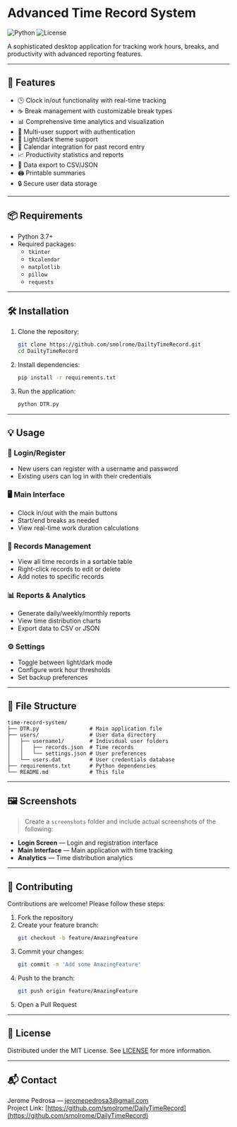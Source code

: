 # Advanced Time Record System

![Python](https://img.shields.io/badge/python-3.7%2B-blue)
![License](https://img.shields.io/badge/license-MIT-green)

A sophisticated desktop application for tracking work hours, breaks, and productivity with advanced reporting features.

---

## 🚀 Features

- 🕒 Clock in/out functionality with real-time tracking  
- ☕ Break management with customizable break types  
- 📊 Comprehensive time analytics and visualization  
- 👤 Multi-user support with authentication  
- 🌙 Light/dark theme support  
- 📅 Calendar integration for past record entry  
- 📈 Productivity statistics and reports  
- 💾 Data export to CSV/JSON  
- 🖨️ Printable summaries  
- 🔒 Secure user data storage  

---

## 📦 Requirements

- Python 3.7+
- Required packages:
  - `tkinter`
  - `tkcalendar`
  - `matplotlib`
  - `pillow`
  - `requests`

---

## 🛠️ Installation

1. Clone the repository:

   ```bash
   git clone https://github.com/smolrome/DailtyTimeRecord.git
   cd DailtyTimeRecord
   ```

2. Install dependencies:

   ```bash
   pip install -r requirements.txt
   ```

3. Run the application:

   ```bash
   python DTR.py
   ```

---

## 💡 Usage

### 🔐 Login/Register

- New users can register with a username and password  
- Existing users can log in with their credentials  

### 🖥️ Main Interface

- Clock in/out with the main buttons  
- Start/end breaks as needed  
- View real-time work duration calculations  

### 📁 Records Management

- View all time records in a sortable table  
- Right-click records to edit or delete  
- Add notes to specific records  

### 📊 Reports & Analytics

- Generate daily/weekly/monthly reports  
- View time distribution charts  
- Export data to CSV or JSON  

### ⚙️ Settings

- Toggle between light/dark mode  
- Configure work hour thresholds  
- Set backup preferences  

---

## 📂 File Structure

```
time-record-system/
├── DTR.py                # Main application file
├── users/                # User data directory
│   ├── username1/        # Individual user folders
│   │   ├── records.json  # Time records
│   │   └── settings.json # User preferences
│   └── users.dat         # User credentials database
├── requirements.txt      # Python dependencies
└── README.md             # This file
```

---

## 🖼️ Screenshots

> Create a `screenshots` folder and include actual screenshots of the following:

- **Login Screen** — Login and registration interface  
- **Main Interface** — Main application with time tracking  
- **Analytics** — Time distribution analytics  

---

## 🤝 Contributing

Contributions are welcome! Please follow these steps:

1. Fork the repository  
2. Create your feature branch:  
   ```bash
   git checkout -b feature/AmazingFeature
   ```
3. Commit your changes:  
   ```bash
   git commit -m 'Add some AmazingFeature'
   ```
4. Push to the branch:  
   ```bash
   git push origin feature/AmazingFeature
   ```
5. Open a Pull Request  

---

## 📜 License

Distributed under the MIT License. See [LICENSE](https://github.com/smolrome/DailyTimeRecord/blob/main/LICENSE) for more information.

---

## 📬 Contact

Jerome Pedrosa — jeromepedrosa3@gmail.com  
Project Link: [https://github.com/smolrome/DailyTimeRecord](https://github.com/smolrome/DailyTimeRecord)
